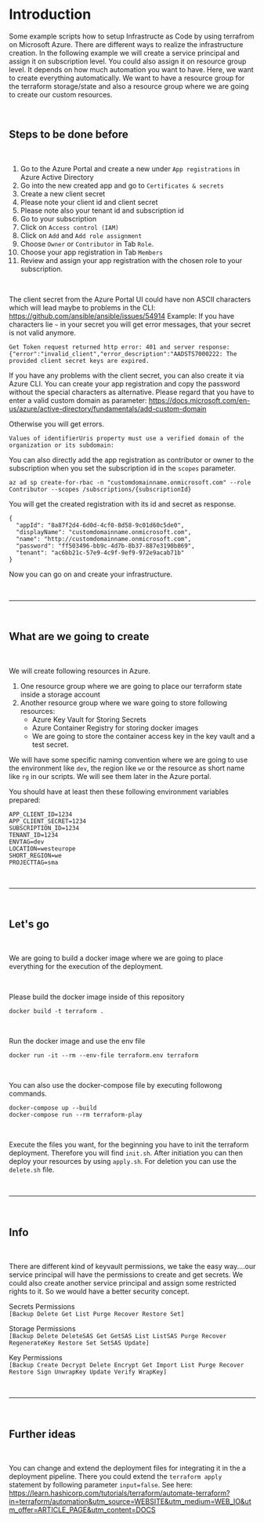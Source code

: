 # Introduction

Some example scripts how to setup Infrastructe as Code by using terrafrom on Microsoft Azure. There are different ways to realize the infrastructure creation. In the following example we will create a service principal and assign it on subscription level. You could also assign it on resource group level. It depends on how much automation you want to have. Here, we want to create everything automatically. We want to have a resource group for the terraform storage/state and also a resource group where we are going to create our custom resources. 

<br /> 


## Steps to be done before

<br /> 

1. Go to the Azure Portal and create a new under `App registrations` in Azure Active Directory
2. Go into the new created app and go to `Certificates & secrets`
3. Create a new client secret
4. Please note your client id and client secret
5. Please note also your tenant id and subscription id
6. Go to your subscription
7. Click on `Access control (IAM)`
8. Click on `Add` and `Add role assignment`
9. Choose `Owner` or `Contributor` in Tab `Role`.
10. Choose your app registration in Tab `Members`
11. Review and assign your app registration with the chosen role to your subscription.

<br /> 

The client secret from the Azure Portal UI could have non ASCII characters which will lead maybe to problems in the CLI: https://github.com/ansible/ansible/issues/54914 Example: If you have characters lie `~` in your secret you will get error messages, that your secret is not valid anymore.
```
Get Token request returned http error: 401 and server response: {"error":"invalid_client","error_description":"AADSTS7000222: The provided client secret keys are expired.
```
If you have any problems with the client secret, you can also create it via Azure CLI. You can create your app registration and copy the password without the special characters as alternative. Please regard that you have to enter a valid custom domain as parameter: https://docs.microsoft.com/en-us/azure/active-directory/fundamentals/add-custom-domain

Otherwise you will get errors.
```
Values of identifierUris property must use a verified domain of the organization or its subdomain:
```
You can also directly add the app registration as contributor or owner to the subscription when you set the subscription id in the `scopes` parameter.

```
az ad sp create-for-rbac -n "customdomainname.onmicrosoft.com" --role Contributor --scopes /subscriptions/{subscriptionId}
```

You will get the created registration with its id and secret as response.
```
{
  "appId": "8a87f2d4-6d0d-4cf0-8d58-9c01d60c5de0",
  "displayName": "customdomainname.onmicrosoft.com",
  "name": "http://customdomainname.onmicrosoft.com",
  "password": "ff503496-bb9c-4d7b-8b37-887e3190b869",
  "tenant": "ac6bb21c-57e9-4c9f-9ef9-972e9acab71b"
}
```
Now you can go on and create your infrastructure.

<br />

---

<br /> 

## What are we going to create

<br /> 

We will create following resources in Azure. 
1. One resource group where we are going to place our terraform state inside a storage account
2. Another resource group where we ware going to store following resources: 
   - Azure Key Vault for Storing Secrets
   - Azure Container Registry for storing docker images
   - We are going to store the container access key in the key vault and a test secret.

We will have some specific naming convention where we are going to use the environment like `dev`, the region like `we` or the resource as short name like `rg` in our scripts. We will see them later in the Azure portal.  


You should have at least then these following environment variables prepared:

```
APP_CLIENT_ID=1234
APP_CLIENT_SECRET=1234
SUBSCRIPTION_ID=1234
TENANT_ID=1234
ENVTAG=dev
LOCATION=westeurope
SHORT_REGION=we
PROJECTTAG=sma
```

<br /> 

---

<br /> 

## Let's go

<br /> 

We are going to build a docker image where we are going to place everything for the execution of the deployment.

<br /> 

Please build the docker image inside of this repository
```
docker build -t terraform . 
``` 

<br /> 

Run the docker image and use the env file
```
docker run -it --rm --env-file terraform.env terraform
```

<br />

You can also use the docker-compose file by executing followong commands.
```
docker-compose up --build 
docker-compose run --rm terraform-play
```

<br /> 

Execute the files you want, for the beginning you have to init the terraform deployment. Therefore you will find `init.sh`. After initiation you can then deploy your resources by using `apply.sh`. For deletion you can use the `delete.sh` file. 

<br /> 

--- 

<br />

## Info

<br /> 

There are different kind of keyvault permissions, we take the easy way....our service principal will have the permissions to create and get secrets. We could also create another service principal and assign some restricted rights to it. So we would have a better security concept. 

Secrets Permissions  
`[Backup Delete Get List Purge Recover Restore Set]`


Storage Permissions  
`[Backup Delete DeleteSAS Get GetSAS List ListSAS Purge Recover RegenerateKey Restore Set SetSAS Update]`

Key Permissions  
`[Backup Create Decrypt Delete Encrypt Get Import List Purge Recover Restore Sign UnwrapKey Update Verify WrapKey]`

<br /> 

---

<br /> 

## Further ideas

<br /> 

You can change and extend the deployment files for integrating it in the a deployment pipeline. There you could extend the `terraform apply` statement by following parameter `input=false`. See here: https://learn.hashicorp.com/tutorials/terraform/automate-terraform?in=terraform/automation&utm_source=WEBSITE&utm_medium=WEB_IO&utm_offer=ARTICLE_PAGE&utm_content=DOCS



